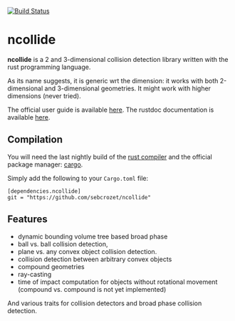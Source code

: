[![Build Status](https://travis-ci.org/sebcrozet/ncollide.svg)](https://travis-ci.org/sebcrozet/ncollide)

ncollide
========

**ncollide** is a 2 and 3-dimensional collision detection library written with
the rust programming language.

As its name suggests, it is generic wrt the dimension: it works with both
2-dimensional and 3-dimensional geometries. It might work with higher
dimensions (never tried).

The official user guide is available [here](http://ncollide.org).
The rustdoc documentation is available [here](http://ncollide.org/doc/ncollide).

## Compilation
You will need the last nightly build of the [rust compiler](http://www.rust-lang.org)
and the official package manager: [cargo](https://github.com/rust-lang/cargo).

Simply add the following to your `Cargo.toml` file:

```
[dependencies.ncollide]
git = "https://github.com/sebcrozet/ncollide"
```


## Features
- dynamic bounding volume tree based broad phase
- ball vs. ball collision detection,
- plane vs. any convex object collision detection.
- collision detection between arbitrary convex objects
- compound geometries
- ray-casting
- time of impact computation  for objects without rotational movement (compound vs. compound is not
  yet implemented)

And various traits for collision detectors and broad phase collision detection.
